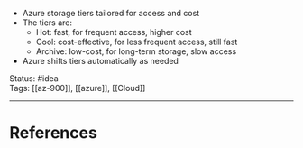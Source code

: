 - ﻿﻿Azure storage tiers tailored for access and cost
- ﻿﻿The tiers are:
	- ﻿﻿Hot: fast, for frequent access, higher cost
	- ﻿﻿Cool: cost-effective, for less frequent access, still fast
	- ﻿﻿Archive: low-cost, for long-term storage, slow access
- ﻿﻿Azure shifts tiers automatically as needed

Status: #idea  
Tags: [[az-900]], [[azure]], [[Cloud]]  

---
# References